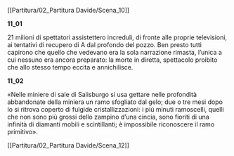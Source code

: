 [[Partitura/02_Partitura Davide/Scena_10]]

**11_01**

21 milioni di spettatori assistettero increduli, di fronte alle proprie televisioni, ai tentativi di recupero di A dal profondo del pozzo. Ben presto tutti capirono che quello che vedevano era la sola narrazione rimasta, l’unica a cui nessuno era ancora preparato: la morte in diretta, spettacolo proibito che allo stesso tempo eccita e annichilisce.

**11_02**

«Nelle miniere di sale di Salisburgo si usa gettare nelle profondità abbandonate della miniera un ramo sfogliato dal gelo; due o tre mesi dopo lo si ritrova coperto di fulgide cristallizzazioni: i più minuti ramoscelli, quelli che non sono più grossi dello zampino d’una cincia, sono fioriti di una infinità di diamanti mobili e scintillanti; è impossibile riconoscere il ramo primitivo».

[[Partitura/02_Partitura Davide/Scena_12]]